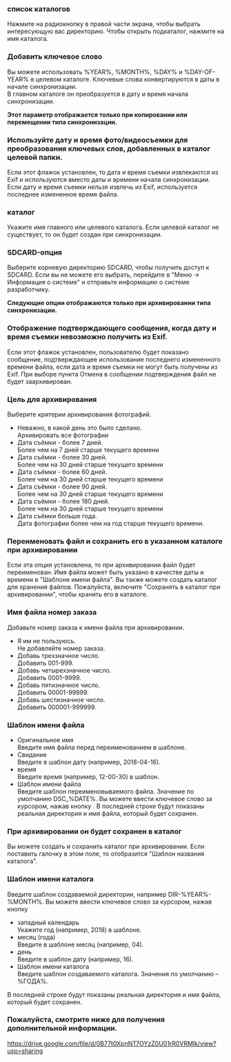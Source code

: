 ### список каталогов  
Нажмите на радиокнопку в правой части экрана, чтобы выбрать интересующую вас директорию. Чтобы открыть подкаталог, нажмите на имя каталога.   

### Добавить ключевое слово  
Вы можете использовать %YEAR%, %MONTH%, %DAY% и %DAY-OF-YEAR% в целевом каталоге. Ключевые слова конвертируются в даты в начале синхронизации.  
В главном каталоге он преобразуется в дату и время начала синхронизации.

**Этот параметр отображается только при копировании или перемещении типа синхронизации.**

### Используйте дату и время фото/видеосъемки для преобразования ключевых слов, добавленных в каталог целевой папки.

Если этот флажок установлен, то дата и время съемки извлекаются из Exif и используются вместо даты и времени начала синхронизации. Если дату и время съемки нельзя извлечь из Exif, используется последнее измененное время файла.   

### каталог

Укажите имя главного или целевого каталога. Если целевой каталог не существует, то он будет создан при синхронизации.   

### SDCARD-опция

Выберите корневую директорию SDCARD, чтобы получить доступ к SDCARD. Если вы не можете его выбрать, перейдите в "Меню -> Информация о системе" и отправьте информацию о системе разработчику.   

**Следующие опции отображаются только при архивировании типа синхронизации.**

### Отображение подтверждающего сообщения, когда дату и время съемки невозможно получить из Exif.

Если этот флажок установлен, пользователю будет показано сообщение, подтверждающее использование последнего измененного времени файла, если дата и время съемки не могут быть получены из Exif. При выборе пункта Отмена в сообщении подтверждения файл не будет заархивирован.   

### Цель для архивирования

Выберите критерии архивирования фотографий.  
- Неважно, в какой день это было сделано.  
  Архивировать все фотографии  
- Дата съёмки - более 7 дней.  
  Более чем на 7 дней старше текущего времени  
- Дата съёмки - более 30 дней.  
  Более чем на 30 дней старше текущего времени  
- Дата съёмки - более 60 дней.  
  Более чем на 30 дней старше текущего времени  
- Дата съёмки - более 90 дней.  
  Более чем на 30 дней старше текущего времени  
- Дата съёмки - более 180 дней.  
  Более чем на 30 дней старше текущего времени  
- Дата съёмки больше года.  
  Дата фотографии более чем на год старше текущего времени.   

### Переименовать файл и сохранить его в указанном каталоге при архивировании

Если эта опция установлена, то при архивировании файл будет переименован. Имя файла может быть указано в качестве даты и времени в "Шаблоне имени файла". Вы также можете создать каталог для хранения файлов. Пожалуйста, включите "Сохранять в каталог при архивировании", чтобы хранить его в каталоге.   

### Имя файла номер заказа

Добавьте номер заказа к имени файла при архивировании.  
- Я им не пользуюсь.  
  Не добавляйте номер заказа.  
- Добавь трехзначное число.  
  Добавить 001-999.  
- Добавь четырехзначное число.  
  Добавить 0001-9999.  
- Добавь пятизначное число.  
  Добавить 00001-99999.  
- Добавь шестизначное число.  
  Добавить 000001-999999.  

### Шаблон имени файла  
- Оригинальное имя  
  Введите имя файла перед переименованием в шаблоне.  
- Свидание  
  Введите в шаблон дату (например, 2018-04-16).  
- время  
  Введите время (например, 12-00-30) в шаблон.  
- Шаблон имени файла  
  Введите шаблон переименовываемого файла. Значение по умолчанию DSC_%DATE%. Вы можете ввести ключевое слово за курсором, нажав кнопку . В последней строке будут показаны реальная директория и имя файла, который будет сохранен.   

### При архивировании он будет сохранен в каталог

Вы можете создать и сохранить каталог при архивировании. Если поставить галочку в этом поле, то отобразится "Шаблон названия каталога".   

### Шаблон имени каталога

Введите шаблон создаваемой директории, например DIR-%YEAR%-%MONTH%. Вы можете ввести ключевое слово за курсором, нажав кнопку  
- западный календарь  
  Укажите год (например, 2018) в шаблоне.  
- месяц (года)  
  Введите в шаблоне месяц (например, 04).  
- день  
  Введите в шаблон дату (например, 16).  
- Шаблон имени каталога  
  Введите шаблон создаваемого каталога. Значения по умолчанию – %ГОДА%.  
  
В последней строке будут показаны реальная директория и имя файла, который будет сохранен.   

### Пожалуйста, смотрите ниже для получения дополнительной информации.

https://drive.google.com/file/d/0B77t0XpnNT7OYzZ0U01rR0VRMlk/view?usp=sharing

 
